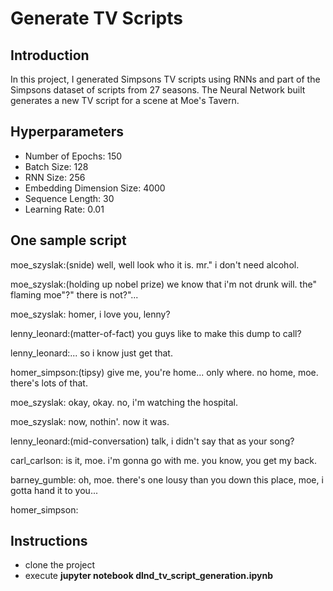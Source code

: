 # Generate TV Scripts

## Introduction

In this project, I generated Simpsons TV scripts using RNNs and part of the Simpsons dataset of scripts from 27 seasons. The Neural Network built generates a new TV script for a scene at Moe's Tavern.

## Hyperparameters

* Number of Epochs: 150
* Batch Size: 128
* RNN Size: 256
* Embedding Dimension Size: 4000
* Sequence Length: 30
* Learning Rate: 0.01

## One sample script

moe_szyslak:(snide) well, well look who it is. mr." i don't need alcohol.

moe_szyslak:(holding up nobel prize) we know that i'm not drunk will. the" flaming moe"?" there is not?"...

moe_szyslak: homer, i love you, lenny?

lenny_leonard:(matter-of-fact) you guys like to make this dump to call?

lenny_leonard:... so i know just get that.

homer_simpson:(tipsy) give me, you're home... only where. no home, moe. there's lots of that.

moe_szyslak: okay, okay. no, i'm watching the hospital.

moe_szyslak: now, nothin'. now it was.

lenny_leonard:(mid-conversation) talk, i didn't say that as your song?

carl_carlson: is it, moe. i'm gonna go with me. you know, you get my back.

barney_gumble: oh, moe. there's one lousy than you down this place, moe, i gotta hand it to you...

homer_simpson:

## Instructions

* clone the project
* execute **jupyter notebook dlnd_tv_script_generation.ipynb**

